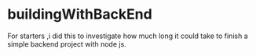 # buildingWithBackEnd
For starters ,i did this to investigate how much long it could take to finish a simple backend project with node js.
